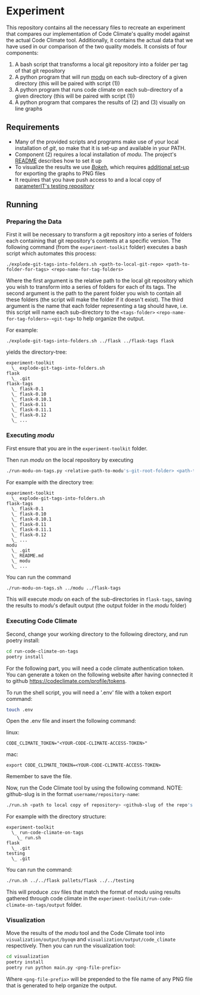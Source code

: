 # Experiment

This repository contains all the necessary files to recreate an experiment that compares our implementation of Code Climate's quality model against the actual Code Climate tool.
Additionally, it contains the actual data that we have used in our comparison of the two quality models.
It consists of four components:

1. A bash script that transforms a local git repository into a folder per tag of that git repository
2. A python program that will run [modu](https://github.com/parameterIT/tool/) on each sub-directory of a given directory (this will be paired with script (1))
3. A python program that runs code climate on each sub-directory of a given directory (this will be paired with script (1))
4. A python program that compares the results of (2) and (3) visually on line graphs

## Requirements

- Many of the provided scripts and programs make use of your local installation of _git_, so make that it is set-up and available in your PATH.
- Component (2) requires a local installation of _modu_. The project's [README](https://github.com/parameterIT/tool/blob/main/README.md) describes how to set it up
- To visualize the results we use [_Bokeh_](https://docs.bokeh.org/en/latest/index.html), which requires [additional set-up](https://docs.bokeh.org/en/latest/docs/user_guide/output/export.html) for exporting the graphs to PNG files
- It requires that you have push access to and a local copy of [parameterIT's testing repository](https://github.com/parameterIT/testing)

## Running

### Preparing the Data

First it will be necessary to transform a git repository into a series of folders each containing that git repository's contents at a specific version.
The following command (from the `experiment-toolkit` folder) executes a bash script which automates this process:

```shell
./explode-git-tags-into-folders.sh <path-to-local-git-repo> <path-to-folder-for-tags> <repo-name-for-tag-folders>
```

Where the first argument is the relative path to the local git repository which you wish to transform into a series of folders for each of its tags.
The second argument is the path to the parent folder you wish to contain all these folders (the script will make the folder if it doesn't exist).
The third argument is the name that each folder representing a tag should have, i.e. this script will name each sub-directory to the `<tags-folder>` `<repo-name-for-tag-folders>-<git-tag>` to help organize the output.


For example:

```shell
./explode-git-tags-into-folders.sh ../flask ../flask-tags flask
```

yields the directory-tree:
```
experiment-toolkit
  \_ explode-git-tags-into-folders.sh
flask
  \_ .git
flask-tags
  \_ flask-0.1
  \_ flask-0.10
  \_ flask-0.10.1
  \_ flask-0.11
  \_ flask-0.11.1
  \_ flask-0.12
  \_ ...
```

### Executing _modu_

First ensure that you are in the `experiment-toolkit` folder.

Then run _modu_ on the local repository by executing

```sh
./run-modu-on-tags.py <relative-path-to-modu's-git-root-folder> <path-to-folder-containing-tags>
```

For example with the directory tree:
```
experiment-toolkit
  \_ explode-git-tags-into-folders.sh
flask-tags
  \_ flask-0.1
  \_ flask-0.10
  \_ flask-0.10.1
  \_ flask-0.11
  \_ flask-0.11.1
  \_ flask-0.12
  \_ ...
modu
  \_ .git
  \_ README.md
  \_ modu
  \_ ...
```

You can run the command

```sh
./run-modu-on-tags.sh ../modu ../flask-tags
```

This will execute _modu_ on each of the sub-directories in `flask-tags`, saving the results to _modu_'s default output (the output folder in the _modu_ folder)

### Executing Code Climate

Second, change your working directory to the following directory, and run poetry install:
```.sh
cd run-code-climate-on-tags
poetry install
```
For the following part, you will need a code climate authentication token. You can generate a token on the following website after having connected it to github https://codeclimate.com/profile/tokens.

To run the shell script, you will need a '.env' file with a token export command:
```sh
touch .env
```

Open the .env file and insert the following command:

linux:
```
CODE_CLIMATE_TOKEN="<YOUR-CODE-CLIMATE-ACCESS-TOKEN>"
```
mac:
```
export CODE_CLIMATE_TOKEN=<YOUR-CODE-CLIMATE-ACCESS-TOKEN>
```

Remember to save the file.

Now, run the Code Climate tool by using the following command. NOTE: github-slug is in the format `username/repository-name`:

```sh
./run.sh <path to local copy of repository> <github-slug of the repo's remote> <path to testing repository>
```

For example with the directory structure:
```
experiment-toolkit
  \_ run-code-climate-on-tags
    \_ run.sh
flask
  \_ .git
testing
  \_ .git
```

You can run the command:
```sh
./run.sh ../../flask pallets/flask ../../testing
```

This will produce .csv files that match the format of _modu_ using results gathered through code climate in the `experiment-toolkit/run-code-climate-on-tags/output` folder.

### Visualization

Move the results of the _modu_ tool and the Code Climate tool into `visualization/output/byoqm` and `visualization/output/code_climate` respectively.
Then you can run the visualization tool:

```sh
cd visualization
poetry install
poetry run python main.py <png-file-prefix>
```

Where `<png-file-prefix>` will be prepended to the file name of any PNG file that is generated to help organize the output.
